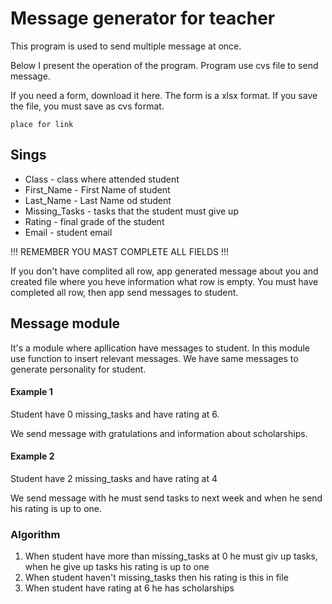 # Message generator for teacher

This program is used to send multiple message at once. 

Below I present the operation of the program.
Program use cvs file to send message.

If you need a form, download it here. The form is a xlsx format. If you save the file, you must save as cvs format.

    place for link

    
## Sings
* Class - class where attended student
* First_Name - First Name of student
* Last_Name - Last Name od student
* Missing_Tasks - tasks that the student must give up
* Rating - final grade of the student
* Email - student email

!!!  REMEMBER YOU MAST COMPLETE ALL FIELDS !!!

If you don't have complited all row, app generated message about you and created file where you heve information what row is empty.
You must have completed all row, then app send messages to student.

## Message module

It's a module where apllication have messages to student.
In this module use function to insert relevant messages.
We have same messages to generate personality for student.

#### Example 1

Student have 0 missing_tasks and have rating at 6.

We send message with gratulations and information about scholarships.

#### Example 2

Student have 2 missing_tasks and have rating at 4

We send message with he must send tasks to next week and when he send his rating is up to one.

### Algorithm

1. When student have more than missing_tasks at 0 he must giv up tasks, when he give up tasks his rating is up to one
2. When student haven't missing_tasks then his rating is this in file
3. When student have rating at 6 he has scholarships
